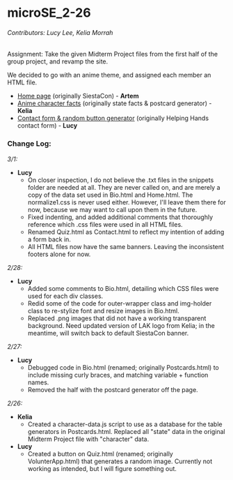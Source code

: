 # microSE_2-26

###### Contributors: Lucy Lee, Kelia Morrah

Assignment: Take the given Midterm Project files from the first half of the group project, and revamp the site.

We decided to go with an anime theme, and assigned each member an HTML file.
- [Home page](Home.html) (originally SiestaCon) - **Artem**
- [Anime character facts](Bio.html) (originally state facts & postcard generator) - **Kelia**
- [Contact form & random button generator](Contact.html) (originally Helping Hands contact form) - **Lucy**

### Change Log:
*3/1:*
- **Lucy**
  - On closer inspection, I do not believe the .txt files in the snippets folder are needed at all. They are never called on, and are merely a copy of the data set used in Bio.html and Home.html. The normalize1.css is never used either. However, I'll leave them there for now, because we may want to call upon them in the future.
  - Fixed indenting, and added additional comments that thoroughly reference which .css files were used in all HTML files.
  - Renamed Quiz.html as Contact.html to reflect my intention of adding a form back in.
  - All HTML files now have the same banners. Leaving the inconsistent footers alone for now.

*2/28:*
- **Lucy**
  - Added some comments to Bio.html, detailing which CSS files were used for each div classes.
  - Redid some of the code for outer-wrapper class and img-holder class to re-stylize font and resize images in Bio.html.
  - Replaced .png images that did not have a working transparent background. Need updated version of LAK logo from Kelia; in the meantime, will switch back to default SiestaCon banner.

*2/27:*
- **Lucy**
  - Debugged code in Bio.html (renamed; originally Postcards.html) to include missing curly braces, and matching variable + function names.
  - Removed the half with the postcard generator off the page.

*2/26:*
- **Kelia**
  - Created a character-data.js script to use as a database for the table generators in Postcards.html. Replaced all "state" data in the original Midterm Project file with "character" data.
- **Lucy**
  - Created a button on Quiz.html (renamed; originally VolunterApp.html) that generates a random image. Currently not working as intended, but I will figure something out.
